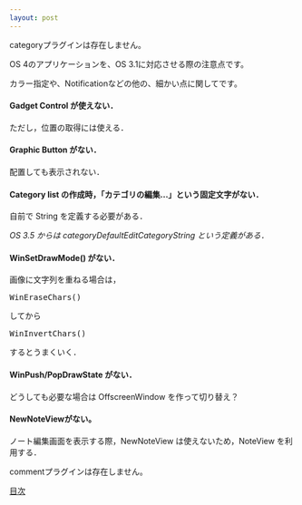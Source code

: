 ```yaml
---
layout: post
---
```

<p><span class="error">categoryプラグインは存在しません。</span></p>
<p>OS 4のアプリケーションを、OS 3.1に対応させる際の注意点です。</p>
<p>カラー指定や、Notificationなどの他の、細かい点に関してです。</p>
<h4>Gadget Control が使えない．</h4>
<p>ただし，位置の取得には使える．</p>
<h4>Graphic Button がない．</h4>
<p>配置しても表示されない．</p>
<h4>Category list の作成時，「カテゴリの編集...」という固定文字がない．</h4>
<p>自前で String を定義する必要がある．</p>
<p><em>OS 3.5 からは categoryDefaultEditCategoryString という定義がある．</em></p>
<h4>WinSetDrawMode() がない．</h4>
<p>画像に文字列を重ねる場合は，</p>
<pre>WinEraseChars()
</pre>
<p>してから</p>
<pre>WinInvertChars()
</pre>
<p>するとうまくいく．</p>
<h4>WinPush/PopDrawState がない．</h4>
<p>どうしても必要な場合は OffscreenWindow を作って切り替え？</p>
<h4>NewNoteViewがない。</h4>
<p>ノート編集画面を表示する際，NewNoteView は使えないため，NoteView を利用する．</p>
<p><span class="error">commentプラグインは存在しません。</span> </p>
<p><a href="/?page=Palm+Tips" class="wikipage">目次</a></p>

